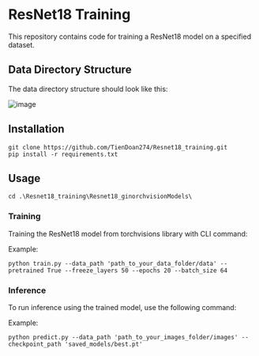 # ResNet18 Training 

This repository contains code for training a ResNet18 model on a specified dataset.

## Data Directory Structure

The data directory structure should look like this:

![image](https://github.com/TienDoan274/Resnet18_training/assets/125201131/3d17e5d7-6be4-4615-9022-46cb2ecacbb6)


## Installation
```
git clone https://github.com/TienDoan274/Resnet18_training.git
pip install -r requirements.txt
```

## Usage
```
cd .\Resnet18_training\Resnet18_ginorchvisionModels\
```
### Training
Training the ResNet18 model from torchvisions library with CLI command:


Example:
```
python train.py --data_path 'path_to_your_data_folder/data' --pretrained True --freeze_layers 50 --epochs 20 --batch_size 64
```

### Inference
To run inference using the trained model, use the following command:

Example:
```
python predict.py --data_path 'path_to_your_images_folder/images' --checkpoint_path 'saved_models/best.pt' 
```


